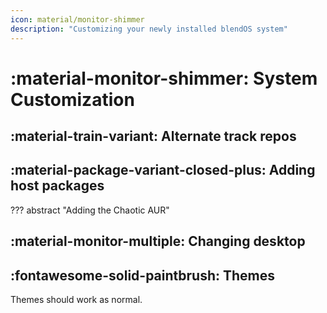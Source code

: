 ```yaml
---
icon: material/monitor-shimmer
description: "Customizing your newly installed blendOS system"
---
```


# :material-monitor-shimmer: System Customization

## :material-train-variant: Alternate track repos

## :material-package-variant-closed-plus: Adding host packages

??? abstract "Adding the Chaotic AUR"

## :material-monitor-multiple: Changing desktop

## :fontawesome-solid-paintbrush: Themes

Themes should work as normal.